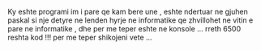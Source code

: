 Ky eshte programi im i pare qe kam bere une , eshte ndertuar ne gjuhen paskal si nje detyre ne lenden hyrje ne informatike 
qe zhvillohet ne vitin e pare ne informatike , dhe per me teper eshte ne konsole ... rreth 6500 reshta kod !!! per me teper shikojeni vete ...
